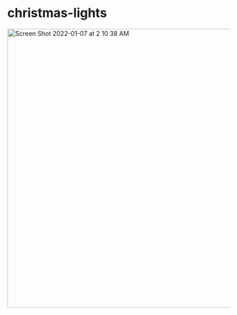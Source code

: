 # christmas-lights
<img width="632" alt="Screen Shot 2022-01-07 at 2 10 38 AM" src="https://user-images.githubusercontent.com/31947742/148506697-b1e93ae8-574d-48ae-83c8-b1cea8e2fee3.png">

